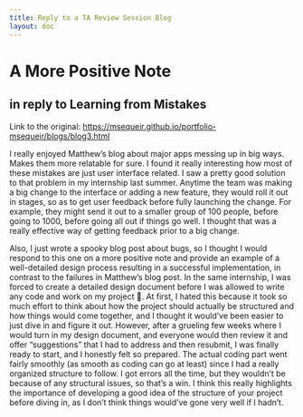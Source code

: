 ```yaml
---
title: Reply to a TA Review Session Blog
layout: doc
---
```


# A More Positive Note 
## in reply to Learning from Mistakes

Link to the original: https://msequeir.github.io/portfolio-msequeir/blogs/blog3.html

I really enjoyed Matthew’s blog about major apps messing up in big ways. Makes them more relatable for sure. I found it really interesting how most of these mistakes are just user interface related. I saw a pretty good solution to that problem in my internship last summer. Anytime the team was making a big change to the interface or adding a new feature, they would roll it out in stages, so as to get user feedback before fully launching the change. For example, they might send it out to a smaller group of 100 people, before going to 1000, before going all out if things go well. I thought that was a really effective way of getting feedback prior to a big change.

Also, I just wrote a spooky blog post about bugs, so I thought I would respond to this one on a more positive note and provide an example of a well-detailed design process resulting in a successful implementation, in contrast to the failures in Matthew’s blog post. In the same internship, I was forced to create a detailed design document before I was allowed to write any code and work on my project 🙁. At first, I hated this because it took so much effort to think about how the project should actually be structured and how things would come together, and I thought it would’ve been easier to just dive in and figure it out. However, after a grueling few weeks where I would turn in my design document, and everyone would then review it and offer “suggestions” that I had to address and then resubmit, I was finally ready to start, and I honestly felt so prepared. The actual coding part went fairly smoothly (as smooth as coding can go at least) since I had a really organized structure to follow. I got errors all the time, but they wouldn’t be because of any structural issues, so that’s a win. I think this really highlights the importance of developing a good idea of the structure of your project before diving in, as I don’t think things would’ve gone very well if I hadn’t.
